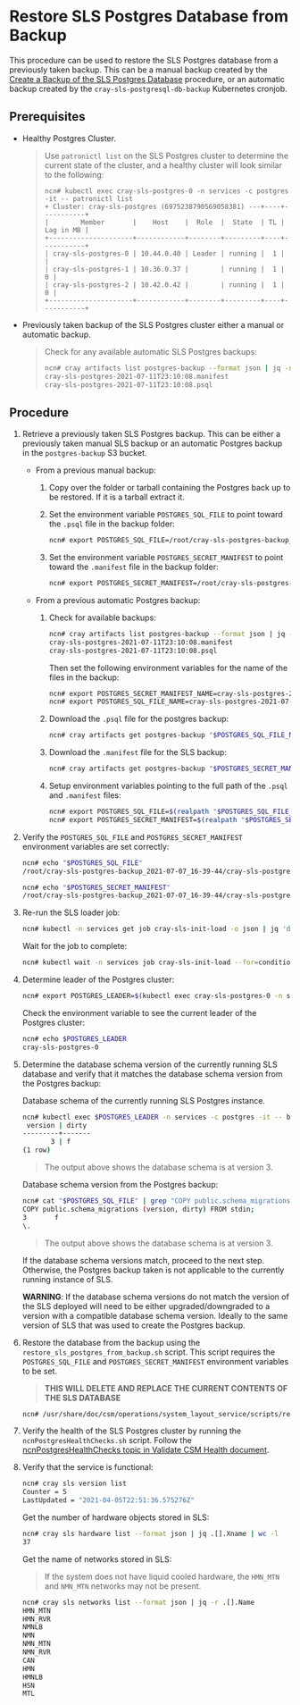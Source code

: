 # Restore SLS Postgres Database from Backup

This procedure can be used to restore the SLS Postgres database from a previously taken backup. This can be a manual backup created by the [Create a Backup of the SLS Postgres Database](Create_a_Backup_of_the_SLS_Postgres_Database.md) procedure, or an automatic backup created by the `cray-sls-postgresql-db-backup` Kubernetes cronjob.

## Prerequisites
- Healthy Postgres Cluster.
    > Use `patronictl list` on the SLS Postgres cluster to determine the current state of the cluster, and a healthy cluster will look similar to the following:
    > ```
    > ncn# kubectl exec cray-sls-postgres-0 -n services -c postgres -it -- patronictl list
    > + Cluster: cray-sls-postgres (6975238790569058381) ---+----+-----------+
    > |        Member       |    Host    |  Role  |  State  | TL | Lag in MB |
    > +---------------------+------------+--------+---------+----+-----------+
    > | cray-sls-postgres-0 | 10.44.0.40 | Leader | running |  1 |           |
    > | cray-sls-postgres-1 | 10.36.0.37 |        | running |  1 |         0 |
    > | cray-sls-postgres-2 | 10.42.0.42 |        | running |  1 |         0 |
    > +---------------------+------------+--------+---------+----+-----------+
    > ```

- Previously taken backup of the SLS Postgres cluster either a manual or automatic backup.
    > Check for any available automatic SLS Postgres backups:
    > ```bash
    > ncn# cray artifacts list postgres-backup --format json | jq -r '.artifacts[].Key | select(contains("sls"))'
    > cray-sls-postgres-2021-07-11T23:10:08.manifest
    > cray-sls-postgres-2021-07-11T23:10:08.psql
    > ```

## Procedure
1. Retrieve a previously taken SLS Postgres backup. This can be either a previously taken manual SLS backup or an automatic Postgres backup in the `postgres-backup` S3 bucket.
    - From a previous manual backup:
        1. Copy over the folder or tarball containing the Postgres back up to be restored. If it is a tarball extract it.
        
        2. Set the environment variable `POSTGRES_SQL_FILE` to point toward the `.psql` file in the backup folder:
            ```bash
            ncn# export POSTGRES_SQL_FILE=/root/cray-sls-postgres-backup_2021-07-07_16-39-44/cray-sls-postgres-backup_2021-07-07_16-39-44.psql
            ```
        
        3. Set the environment variable `POSTGRES_SECRET_MANIFEST` to point toward the `.manifest` file in the backup folder:
            ```bash
            ncn# export POSTGRES_SECRET_MANIFEST=/root/cray-sls-postgres-backup_2021-07-07_16-39-44/cray-sls-postgres-backup_2021-07-07_16-39-44.manifest
            ```

    - From a previous automatic Postgres backup:
        1. Check for available backups:
            ```bash
            ncn# cray artifacts list postgres-backup --format json | jq -r '.artifacts[].Key | select(contains("sls"))'
            cray-sls-postgres-2021-07-11T23:10:08.manifest
            cray-sls-postgres-2021-07-11T23:10:08.psql
            ```

            Then set the following environment variables for the name of the files in the backup:
            ```bash
            ncn# export POSTGRES_SECRET_MANIFEST_NAME=cray-sls-postgres-2021-07-11T23:10:08.manifest
            ncn# export POSTGRES_SQL_FILE_NAME=cray-sls-postgres-2021-07-11T23:10:08.psql
            ```
        2. Download the `.psql` file for the postgres backup:
            ```bash
            ncn# cray artifacts get postgres-backup "$POSTGRES_SQL_FILE_NAME" "$POSTGRES_SQL_FILE_NAME" 
            ```

        3. Download the `.manifest` file for the SLS backup:
            ```bash
            ncn# cray artifacts get postgres-backup "$POSTGRES_SECRET_MANIFEST_NAME" "$POSTGRES_SECRET_MANIFEST_NAME" 
            ```
        4. Setup environment variables pointing to the full path of the `.psql` and `.manifest` files:
            ```bash
            ncn# export POSTGRES_SQL_FILE=$(realpath "$POSTGRES_SQL_FILE_NAME")
            ncn# export POSTGRES_SECRET_MANIFEST=$(realpath "$POSTGRES_SECRET_MANIFEST_NAME")
            ```

2. Verify the `POSTGRES_SQL_FILE` and `POSTGRES_SECRET_MANIFEST` environment variables are set correctly:
    ```bash
    ncn# echo "$POSTGRES_SQL_FILE"
    /root/cray-sls-postgres-backup_2021-07-07_16-39-44/cray-sls-postgres-backup_2021-07-07_16-39-44.psql

    ncn# echo "$POSTGRES_SECRET_MANIFEST"
    /root/cray-sls-postgres-backup_2021-07-07_16-39-44/cray-sls-postgres-backup_2021-07-07_16-39-44.manifest
    ```

3. Re-run the SLS loader job:
    ```bash
    ncn# kubectl -n services get job cray-sls-init-load -o json | jq 'del(.spec.selector)' | jq 'del(.spec.template.metadata.labels."controller-uid")' | kubectl replace --force -f -
    ```

    Wait for the job to complete:
    ```bash
    ncn# kubectl wait -n services job cray-sls-init-load --for=condition=complete --timeout=5m
    ```

4. Determine leader of the Postgres cluster:
    ```bash
    ncn# export POSTGRES_LEADER=$(kubectl exec cray-sls-postgres-0 -n services -c postgres -t -- patronictl list -f json | jq  -r '.[] | select(.Role == "Leader").Member')
    ```

    Check the environment variable to see the current leader of the Postgres cluster:
    ```bash
    ncn# echo $POSTGRES_LEADER
    cray-sls-postgres-0
    ```

5. Determine the database schema version of the currently running SLS database and verify that it matches the database schema version from the Postgres backup:

    Database schema of the currently running SLS Postgres instance.
    ```bash
    ncn# kubectl exec $POSTGRES_LEADER -n services -c postgres -it -- bash -c "psql -U slsuser -d sls -c 'SELECT * FROM schema_migrations'"
     version | dirty
    ---------+-------
           3 | f
    (1 row)
    ```
    > The output above shows the database schema is at version 3.

    Database schema version from the Postgres backup:
    ```bash
    ncn# cat "$POSTGRES_SQL_FILE" | grep "COPY public.schema_migrations" -A 2
    COPY public.schema_migrations (version, dirty) FROM stdin;
    3       f
    \.
    ```
    > The output above shows the database schema is at version 3.

    If the database schema versions match, proceed to the next step. Otherwise, the Postgres backup taken is not applicable to the currently running instance of SLS.

    __WARNING__: If the database schema versions do not match the version of the SLS deployed will need to be either upgraded/downgraded to a version with a compatible database schema version. Ideally to the same version of SLS that was used to create the Postgres backup.

6. Restore the database from the backup using the `restore_sls_postgres_from_backup.sh` script. This script requires the `POSTGRES_SQL_FILE` and `POSTGRES_SECRET_MANIFEST` environment variables to be set.
    > **THIS WILL DELETE AND REPLACE THE CURRENT CONTENTS OF THE SLS DATABASE**

    ```bash
    ncn# /usr/share/doc/csm/operations/system_layout_service/scripts/restore_sls_postgres_from_backup.sh

    ```

7. Verify the health of the SLS Postgres cluster by running the `ncnPostgresHealthChecks.sh` script. Follow the [ncnPostgresHealthChecks topic in Validate CSM Health document](../validate_csm_health.md#pet-ncnpostgreshealthchecks).


8. Verify that the service is functional:
    ```bash
    ncn# cray sls version list
    Counter = 5
    LastUpdated = "2021-04-05T22:51:36.575276Z"
    ```

    Get the number of hardware objects stored in SLS:
    ```bash
    ncn# cray sls hardware list --format json | jq .[].Xname | wc -l
    37
    ```

    Get the name of networks stored in SLS:
    > If the system does not have liquid cooled hardware, the `HMN_MTN` and `NMN_MTN` networks may not be present.
    ```bash
    ncn# cray sls networks list --format json | jq -r .[].Name
    HMN_MTN
    HMN_RVR
    NMNLB
    NMN
    NMN_MTN
    NMN_RVR
    CAN
    HMN
    HMNLB
    HSN
    MTL
    ```

